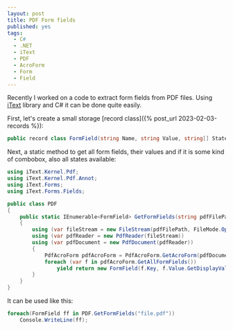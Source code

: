 ```yaml
---
layout: post
title: PDF Form fields
published: yes
tags:
  - C#
  - .NET
  - iText
  - PDF
  - AcroForm
  - Form
  - Field
---
```

Recently I worked on a code to extract form fields from PDF files. Using [iText][1] library and C# it can be done quite easily.

First, let's create a small storage [record class]({% post_url 2023-02-03-records %}):

```c#
public record class FormField(string Name, string Value, string[] States);
```

Next, a static method to get all form fields, their values and if it is some kind of combobox, also all states available: 

```c#
using iText.Kernel.Pdf;
using iText.Kernel.Pdf.Annot;
using iText.Forms;
using iText.Forms.Fields;

public class PDF 
{
    public static IEnumerable<FormField> GetFormFields(string pdfFilePath)
    {
        using (var fileStream = new FileStream(pdfFilePath, FileMode.Open))
        using (var pdfReader = new PdfReader(fileStream))
        using (var pdfDocument = new PdfDocument(pdfReader))
        {
            PdfAcroForm pdfAcroForm = PdfAcroForm.GetAcroForm(pdfDocument, true);
            foreach (var f in pdfAcroForm.GetAllFormFields())
                yield return new FormField(f.Key, f.Value.GetDisplayValue(), f.Value.GetAppearanceStates());
        }
    }
}
```

It can be used like this:

```c#
foreach(FormField ff in PDF.GetFormFields("file.pdf")) 
    Console.WriteLine(ff);
```

[1]: https://itextpdf.com/
